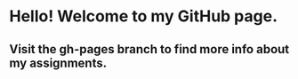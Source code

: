 <h1>Hello! Welcome to my GitHub page.</h1>
<h2>Visit the gh-pages branch to find more info about my assignments.</h2>
